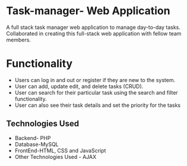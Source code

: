 # Task-manager- Web Application 
A  full stack task manager  web application to manage day-to-day tasks. 
Collaborated in creating this full-stack web application with fellow team members.

# Functionality 
- Users can log in and out or register if they are new to the system.
- User can add, update edit, and delete tasks (CRUD).
- User can search for their particular task using the search and filter functionality.
-  User can also see their task details and set the priority for the tasks

  ## Technologies Used 
  - Backend- PHP
  - Database-MySQL
  - FrontEnd-HTML, CSS and JavaScript
  - Other Technologies Used - AJAX
    

